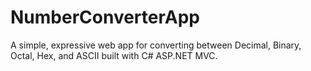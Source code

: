 # NumberConverterApp
A simple, expressive web app for converting between Decimal, Binary, Octal, Hex, and ASCII  built with C# ASP.NET MVC.
